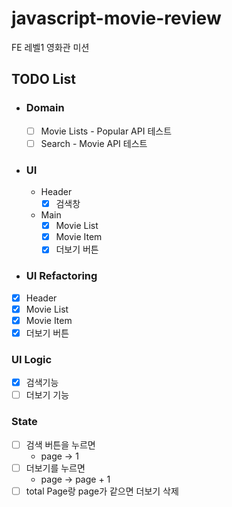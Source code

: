 # javascript-movie-review

FE 레벨1 영화관 미션

## TODO List

- ### Domain

  - [ ] Movie Lists - Popular API 테스트
  - [ ] Search - Movie API 테스트

- ### UI

  - Header
    - [x] 검색창
  - Main
    - [x] Movie List
    - [x] Movie Item
    - [x] 더보기 버튼

- ### UI Refactoring
- [x] Header
- [x] Movie List
- [x] Movie Item
- [x] 더보기 버튼

### UI Logic

- [x] 검색기능
- [ ] 더보기 기능

### State

- [ ] 검색 버튼을 누르면
  - page -> 1
- [ ] 더보기를 누르면
  - page -> page + 1
- [ ] total Page랑 page가 같으면 더보기 삭제
